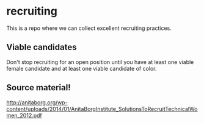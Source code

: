 recruiting
=========

This is a repo where we can collect excellent recruiting practices.


Viable candidates
---
Don't stop recruiting for an open position until you have at least one viable female candidate and at least one viable candidate of color.


Source material!
---
http://anitaborg.org/wp-content/uploads/2014/01/AnitaBorgInstitute_SolutionsToRecruitTechnicalWomen_2012.pdf
